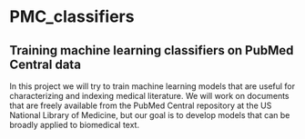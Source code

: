 # PMC_classifiers

## Training machine learning classifiers on PubMed Central data


In this project we will try to train machine learning models that are useful for characterizing and indexing medical literature. We will work on documents that are freely available from the PubMed Central repository at the US National Library of Medicine, but our goal is to develop models that can be broadly applied to biomedical text.
